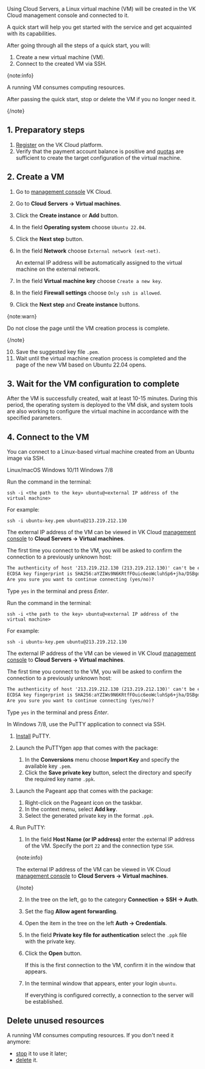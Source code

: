 Using Cloud Servers, a Linux virtual machine (VM) will be created in the VK Cloud management console and connected to it.

A quick start will help you get started with the service and get acquainted with its capabilities.

After going through all the steps of a quick start, you will:

1. Create a new virtual machine (VM).
2. Connect to the created VM via SSH.

{note:info}

A running VM consumes computing resources.

After passing the quick start, stop or delete the VM if you no longer need it.

{/note}

## 1. Preparatory steps

1. [Register](/en/intro/start/account-registration) on the VK Cloud platform.
1. Verify that the payment account balance is positive and [quotas](../../../tools-for-using-services/account/concepts/quotasandlimits) are sufficient to create the target configuration of the virtual machine.

## 2. Create a VM

1. Go to [management console](https://msk.cloud.vk.com/app/en) VK Cloud.
2. Go to **Cloud Servers → Virtual machines**.
3. Click the  **Create instance** or **Add** button.
4. In the field **Operating system** choose `Ubuntu 22.04`.
5. Click the **Next step** button.
6. In the field **Network** choose `External network (ext-net)`.

   An external IP address will be automatically assigned to the virtual machine on the external network.

7. In the field **Virtual machine key** choose `Create a new key`.
8. In the field **Firewall settings** choose `Only ssh is allowed`.
9. Click the **Next step** and **Create instance** buttons.

{note:warn}

Do not close the page until the VM creation process is complete.

{/note}

10. Save the suggested key file `.pem`.
11. Wait until the virtual machine creation process is completed and the page of the new VM based on Ubuntu 22.04 opens.

## 3. Wait for the VM configuration to complete

After the VM is successfully created, wait at least 10-15 minutes. During this period, the operating system is deployed to the VM disk, and system tools are also working to configure the virtual machine in accordance with the specified parameters.

## 4. Connect to the VM

You can connect to a Linux-based virtual machine created from an Ubuntu image via SSH.

<tabs>
<tablist>
<tab>Linux/macOS</tab>
<tab>Windows 10/11</tab>
<tab>Windows 7/8</tab>
</tablist>
<tabpanel>

Run the command in the terminal:

```shell
ssh -i <the path to the key> ubuntu@<external IP address of the virtual machine>
```

For example:

```shell
ssh -i ubuntu-key.pem ubuntu@213.219.212.130
```

The external IP address of the VM can be viewed in VK Cloud [management console](https://msk.cloud.vk.com/app/en/) to **Cloud Servers → Virtual machines**.

The first time you connect to the VM, you will be asked to confirm the connection to a previously unknown host:

```txt
The authenticity of host '213.219.212.130 (213.219.212.130)' can't be established.
ECDSA key fingerprint is SHA256:aYZIWs9N6KRtfFOuic6eoWcluhSp6+jha/DSBgd9McI.
Are you sure you want to continue connecting (yes/no)?
```

Type `yes` in the terminal and press _Enter_.

</tabpanel>
<tabpanel>

Run the command in the terminal:

```shell
ssh -i <the path to the key> ubuntu@<external IP address of the virtual machine>
```

For example:

```shell
ssh -i ubuntu-key.pem ubuntu@213.219.212.130
```

The external IP address of the VM can be viewed in VK Cloud [management console](https://msk.cloud.vk.com/app/en/) to **Cloud Servers → Virtual machines**.

The first time you connect to the VM, you will be asked to confirm the connection to a previously unknown host:

```txt
The authenticity of host '213.219.212.130 (213.219.212.130)' can't be established.
ECDSA key fingerprint is SHA256:aYZIWs9N6KRtfFOuic6eoWcluhSp6+jha/DSBgd9McI.
Are you sure you want to continue connecting (yes/no)?
```

Type `yes` in the terminal and press _Enter_.

</tabpanel>
<tabpanel>

In Windows 7/8, use the PuTTY application to connect via SSH.

1. [Install](https://www.putty.org/) PuTTY.
2. Launch the PuTTYgen app that comes with the package:

   1. In the **Conversions** menu choose **Import Key** and specify the available key `.pem`.
   2. Click the **Save private key** button, select the directory and specify the required key name `.ppk`.

3. Launch the Pageant app that comes with the package:

   1. Right-click on the Pageant icon on the taskbar.
   2. In the context menu, select **Add key**.
   3. Select the generated private key in the format `.ppk`.

4. Run PuTTY:

   1. In the field **Host Name (or IP address)** enter the external IP address of the VM. Specify the port `22` and the connection type `SSH`.

   {note:info}

   The external IP address of the VM can be viewed in VK Cloud [management console](https://msk.cloud.vk.com/app/en/) to **Cloud Servers → Virtual machines**.

   {/note}

   2. In the tree on the left, go to the category **Connection → SSH → Auth**.
   3. Set the flag **Allow agent forwarding**.
   4. Open the item in the tree on the left **Auth → Credentials**.
   5. In the field **Private key file for authentication** select the `.ppk` file with the private key.
   6. Click the **Open** button.

      If this is the first connection to the VM, confirm it in the window that appears.

   7. In the terminal window that appears, enter your login `ubuntu`.

      If everything is configured correctly, a connection to the server will be established.

</tabpanel>
</tabs>

## Delete unused resources

A running VM consumes computing resources. If you don't need it anymore:

- [stop](../instructions/vm/vm-manage#start_stop_restart_vm) it to use it later;
- [delete](../instructions/vm/vm-manage#delete_vm) it.
